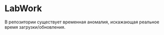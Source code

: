 # LabWork
В репозитории существует временная аномалия, искажающая реальное время загрузки/обновления.
